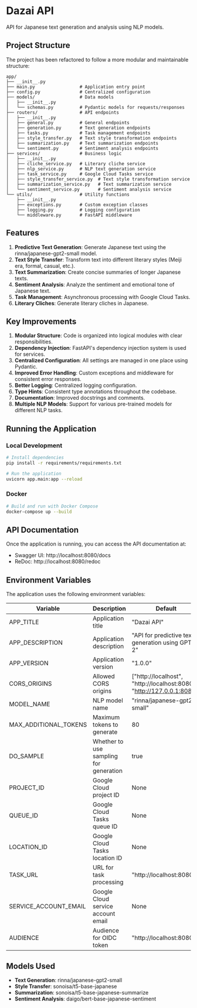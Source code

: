 # Dazai API

API for Japanese text generation and analysis using NLP models.

## Project Structure

The project has been refactored to follow a more modular and maintainable structure:

```
app/
├── __init__.py
├── main.py                 # Application entry point
├── config.py               # Centralized configuration
├── models/                 # Data models
│   ├── __init__.py
│   └── schemas.py          # Pydantic models for requests/responses
├── routers/                # API endpoints
│   ├── __init__.py
│   ├── general.py          # General endpoints
│   ├── generation.py       # Text generation endpoints
│   ├── tasks.py            # Task management endpoints
│   ├── style_transfer.py   # Text style transformation endpoints
│   ├── summarization.py    # Text summarization endpoints
│   └── sentiment.py        # Sentiment analysis endpoints
├── services/               # Business logic
│   ├── __init__.py
│   ├── cliche_service.py   # Literary cliche service
│   ├── nlp_service.py      # NLP text generation service
│   ├── task_service.py     # Google Cloud Tasks service
│   ├── style_transfer_service.py  # Text style transformation service
│   ├── summarization_service.py   # Text summarization service
│   └── sentiment_service.py       # Sentiment analysis service
└── utils/                  # Utility functions
    ├── __init__.py
    ├── exceptions.py       # Custom exception classes
    ├── logging.py          # Logging configuration
    └── middleware.py       # FastAPI middleware
```

## Features

1. **Predictive Text Generation**: Generate Japanese text using the rinna/japanese-gpt2-small model.
2. **Text Style Transfer**: Transform text into different literary styles (Meiji era, formal, casual, etc.).
3. **Text Summarization**: Create concise summaries of longer Japanese texts.
4. **Sentiment Analysis**: Analyze the sentiment and emotional tone of Japanese text.
5. **Task Management**: Asynchronous processing with Google Cloud Tasks.
6. **Literary Cliches**: Generate literary cliches in Japanese.

## Key Improvements

1. **Modular Structure**: Code is organized into logical modules with clear responsibilities.
2. **Dependency Injection**: FastAPI's dependency injection system is used for services.
3. **Centralized Configuration**: All settings are managed in one place using Pydantic.
4. **Improved Error Handling**: Custom exceptions and middleware for consistent error responses.
5. **Better Logging**: Centralized logging configuration.
6. **Type Hints**: Consistent type annotations throughout the codebase.
7. **Documentation**: Improved docstrings and comments.
8. **Multiple NLP Models**: Support for various pre-trained models for different NLP tasks.

## Running the Application

### Local Development

```bash
# Install dependencies
pip install -r requirements/requirements.txt

# Run the application
uvicorn app.main:app --reload
```

### Docker

```bash
# Build and run with Docker Compose
docker-compose up --build
```

## API Documentation

Once the application is running, you can access the API documentation at:

- Swagger UI: http://localhost:8080/docs
- ReDoc: http://localhost:8080/redoc

## Environment Variables

The application uses the following environment variables:

| Variable | Description | Default |
|----------|-------------|---------|
| APP_TITLE | Application title | "Dazai API" |
| APP_DESCRIPTION | Application description | "API for predictive text generation using GPT-2" |
| APP_VERSION | Application version | "1.0.0" |
| CORS_ORIGINS | Allowed CORS origins | ["http://localhost", "http://localhost:8080", "http://127.0.0.1:8080"] |
| MODEL_NAME | NLP model name | "rinna/japanese-gpt2-small" |
| MAX_ADDITIONAL_TOKENS | Maximum tokens to generate | 80 |
| DO_SAMPLE | Whether to use sampling for generation | true |
| PROJECT_ID | Google Cloud project ID | None |
| QUEUE_ID | Google Cloud Tasks queue ID | None |
| LOCATION_ID | Google Cloud Tasks location ID | None |
| TASK_URL | URL for task processing | "http://localhost:8080" |
| SERVICE_ACCOUNT_EMAIL | Google Cloud service account email | None |
| AUDIENCE | Audience for OIDC token | "http://localhost:8080" |

## Models Used

- **Text Generation**: rinna/japanese-gpt2-small
- **Style Transfer**: sonoisa/t5-base-japanese
- **Summarization**: sonoisa/t5-base-japanese-summarize
- **Sentiment Analysis**: daigo/bert-base-japanese-sentiment
